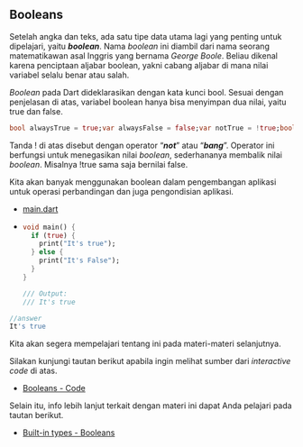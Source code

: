 ## Booleans

Setelah angka dan teks, ada satu tipe data utama lagi yang penting untuk dipelajari, yaitu _**boolean**_. Nama _boolean_ ini diambil dari nama seorang matematikawan asal Inggris yang bernama _George Boole_. Beliau dikenal karena penciptaan aljabar boolean, yakni cabang aljabar di mana nilai variabel selalu benar atau salah.

_Boolean_ pada Dart dideklarasikan dengan kata kunci bool. Sesuai dengan penjelasan di atas, variabel boolean hanya bisa menyimpan dua nilai, yaitu true dan false.

```dart
bool alwaysTrue = true;var alwaysFalse = false;var notTrue = !true;bool notFalse = !false;
```

Tanda ! di atas disebut dengan operator “_**not**_” atau “_**bang**_”. Operator ini berfungsi untuk menegasikan nilai _boolean_, sederhananya membalik nilai _boolean_. Misalnya !true sama saja bernilai false.

Kita akan banyak menggunakan boolean dalam pengembangan aplikasi untuk operasi perbandingan dan juga pengondisian aplikasi.

- [main.dart](https://www.dicoding.com/academies/191/tutorials/7517?from=7510#run1-editor1 "‌")
- ```dart
  void main() {
    if (true) {
      print("It's true");
    } else {
      print("It's False");
    }
  }

  /// Output:
  /// It's true
  ```

```dart
//answer
It's true
```

Kita akan segera mempelajari tentang ini pada materi-materi selanjutnya.

Silakan kunjungi tautan berikut apabila ingin melihat sumber dari _interactive code_ di atas.

- [Booleans - Code](https://github.com/dicodingacademy/a191-dart-code/tree/main/03_dart_fundamental/06_booleans "‌")

Selain itu, info lebih lanjut terkait dengan materi ini dapat Anda pelajari pada tautan berikut.

- [Built-in types - Booleans](https://dart.dev/language/built-in-types#booleans "‌")